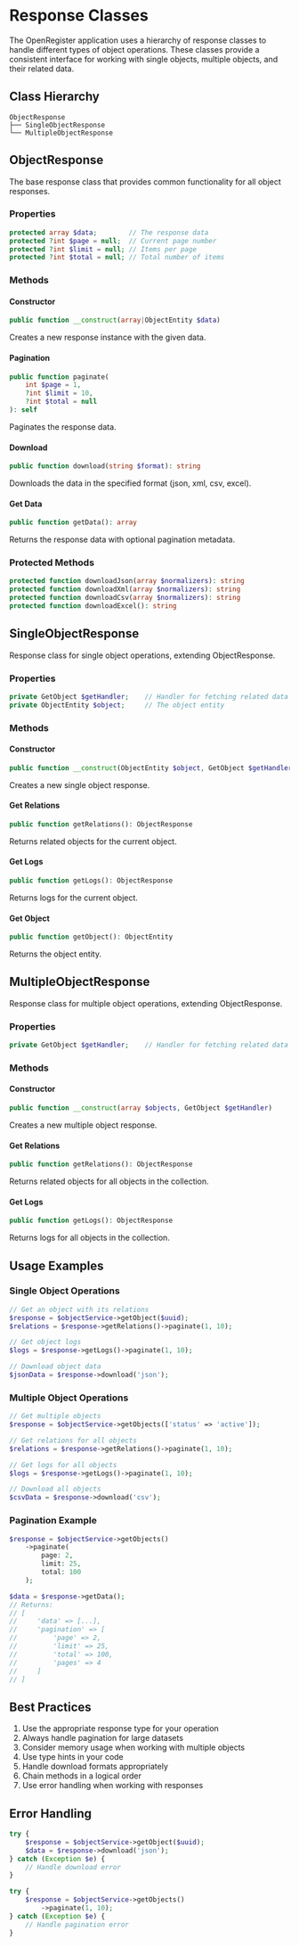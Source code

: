 # Response Classes

The OpenRegister application uses a hierarchy of response classes to handle different types of object operations. These classes provide a consistent interface for working with single objects, multiple objects, and their related data.

## Class Hierarchy

```
ObjectResponse
├── SingleObjectResponse
└── MultipleObjectResponse
```

## ObjectResponse

The base response class that provides common functionality for all object responses.

### Properties

```php
protected array $data;        // The response data
protected ?int $page = null;  // Current page number
protected ?int $limit = null; // Items per page
protected ?int $total = null; // Total number of items
```

### Methods

#### Constructor
```php
public function __construct(array|ObjectEntity $data)
```
Creates a new response instance with the given data.

#### Pagination
```php
public function paginate(
    int $page = 1,
    ?int $limit = 10,
    ?int $total = null
): self
```
Paginates the response data.

#### Download
```php
public function download(string $format): string
```
Downloads the data in the specified format (json, xml, csv, excel).

#### Get Data
```php
public function getData(): array
```
Returns the response data with optional pagination metadata.

### Protected Methods

```php
protected function downloadJson(array $normalizers): string
protected function downloadXml(array $normalizers): string
protected function downloadCsv(array $normalizers): string
protected function downloadExcel(): string
```

## SingleObjectResponse

Response class for single object operations, extending ObjectResponse.

### Properties

```php
private GetObject $getHandler;    // Handler for fetching related data
private ObjectEntity $object;     // The object entity
```

### Methods

#### Constructor
```php
public function __construct(ObjectEntity $object, GetObject $getHandler)
```
Creates a new single object response.

#### Get Relations
```php
public function getRelations(): ObjectResponse
```
Returns related objects for the current object.

#### Get Logs
```php
public function getLogs(): ObjectResponse
```
Returns logs for the current object.

#### Get Object
```php
public function getObject(): ObjectEntity
```
Returns the object entity.

## MultipleObjectResponse

Response class for multiple object operations, extending ObjectResponse.

### Properties

```php
private GetObject $getHandler;    // Handler for fetching related data
```

### Methods

#### Constructor
```php
public function __construct(array $objects, GetObject $getHandler)
```
Creates a new multiple object response.

#### Get Relations
```php
public function getRelations(): ObjectResponse
```
Returns related objects for all objects in the collection.

#### Get Logs
```php
public function getLogs(): ObjectResponse
```
Returns logs for all objects in the collection.

## Usage Examples

### Single Object Operations

```php
// Get an object with its relations
$response = $objectService->getObject($uuid);
$relations = $response->getRelations()->paginate(1, 10);

// Get object logs
$logs = $response->getLogs()->paginate(1, 10);

// Download object data
$jsonData = $response->download('json');
```

### Multiple Object Operations

```php
// Get multiple objects
$response = $objectService->getObjects(['status' => 'active']);

// Get relations for all objects
$relations = $response->getRelations()->paginate(1, 10);

// Get logs for all objects
$logs = $response->getLogs()->paginate(1, 10);

// Download all objects
$csvData = $response->download('csv');
```

### Pagination Example

```php
$response = $objectService->getObjects()
    ->paginate(
        page: 2,
        limit: 25,
        total: 100
    );

$data = $response->getData();
// Returns:
// [
//     'data' => [...],
//     'pagination' => [
//         'page' => 2,
//         'limit' => 25,
//         'total' => 100,
//         'pages' => 4
//     ]
// ]
```

## Best Practices

1. Use the appropriate response type for your operation
2. Always handle pagination for large datasets
3. Consider memory usage when working with multiple objects
4. Use type hints in your code
5. Handle download formats appropriately
6. Chain methods in a logical order
7. Use error handling when working with responses

## Error Handling

```php
try {
    $response = $objectService->getObject($uuid);
    $data = $response->download('json');
} catch (Exception $e) {
    // Handle download error
}

try {
    $response = $objectService->getObjects()
        ->paginate(1, 10);
} catch (Exception $e) {
    // Handle pagination error
}
``` 